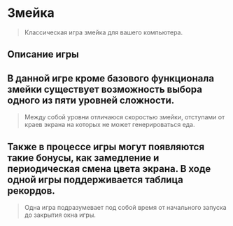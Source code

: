# Змейка

> Классическая игра змейка для вашего компьютера.

## Описание игры
В данной игре кроме базового функционала змейки существует возможность выбора одного из пяти уровней сложности.
---
> Между собой уровни отличаюся скоростью змейки, отступами от краев экрана на которых не может генерироваться еда.

Также в процессе игры могут появляются такие бонусы, как замедление и периодическая смена цвета экрана.
В ходе одной игры поддерживается таблица рекордов.
---
> Одна игра подразумевает под собой время от начального запуска до закрытия окна игры.
